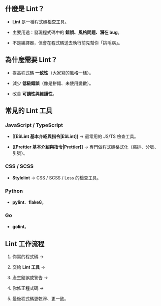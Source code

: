 ## 什麼是 Lint？

- **Lint** 是一種程式碼檢查工具。
    
- 主要用途：發現程式碼中的 **錯誤、風格問題、潛在 bug**。
    
- 不是編譯器，但會在程式碼送去執行前先幫你「挑毛病」。

## 為什麼需要 Lint？

- 提高程式碼 **一致性**（大家寫的風格一樣）。
    
- 減少 **低級錯誤**（像是拼錯、未使用變數）。
    
- 改善 **可讀性與維護性**。

## 常見的 Lint 工具

### JavaScript / TypeScript

- **[[ESLint 基本介紹與指令|ESLint]]** → 最常用的 JS/TS 檢查工具。
    
- **[[Prettier 基本介紹與指令|Prettier]]** → 專門做程式碼格式化（縮排、分號、引號）。
    

### CSS / SCSS

- **Stylelint** → CSS / SCSS / Less 的檢查工具。
    

### Python

- **pylint**、**flake8**。
    

### Go

- **golint**。

## Lint 工作流程

1. 你寫的程式碼 →
    
2. 交給 **Lint 工具** →
    
3. 產生錯誤或警告 →
    
4. 你修正程式碼 →
    
5. 最後程式碼更乾淨、更一致。
